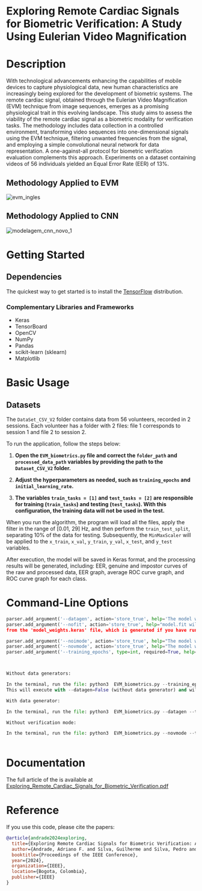 # Exploring Remote Cardiac Signals for Biometric Verification: A Study Using Eulerian Video Magnification

# Description
With technological advancements enhancing the capabilities of mobile devices to capture physiological data, new human characteristics are increasingly being explored for the development of biometric systems. The remote cardiac signal, obtained through the Eulerian Video Magnification (EVM) technique from image sequences, emerges as a promising physiological trait in this evolving landscape. This study aims to assess the viability of the remote cardiac signal as a biometric modality for verification tasks. The methodology includes data collection in a controlled environment, transforming video sequences into one-dimensional signals using the EVM technique, filtering unwanted frequencies from the signal, and employing a simple convolutional neural network for data representation. A one-against-all protocol for biometric verification evaluation complements this approach. Experiments on a dataset containing videos of 56 individuals yielded an Equal Error Rate (EER) of 13%.


<!-- ## Methodology Applied to Data Collection
![modelagem_coleta](https://github.com/user-attachments/assets/c7d97dc8-c0e2-4036-92b4-18f7469d0a42) -->

 


## Methodology Applied to EVM
![evm_ingles](https://github.com/user-attachments/assets/6f114036-df7c-4720-b44b-1a0fadd5af6f)

## Methodology Applied to CNN
![modelagem_cnn_novo_1](https://github.com/user-attachments/assets/fb58d074-a139-4d06-bcf9-7c2b2a11d5aa)

# Getting Started
## Dependencies
The quickest way to get started is to install the [TensorFlow](https://www.tensorflow.org/) distribution.

### Complementary Libraries and Frameworks
- Keras
- TensorBoard
- OpenCV
- NumPy
- Pandas
- scikit-learn (sklearn)
- Matplotlib

# Basic Usage
## Datasets
The `DataSet_CSV_V2` folder contains data from 56 volunteers, recorded in 2 sessions. Each volunteer has a folder with 2 files: file 1 corresponds to session 1 and file 2 to session 2.

To run the application, follow the steps below:

1. **Open the `EVM_biometrics.py` file and correct the `folder_path` and `processed_data_path` variables by providing the path to the `Dataset_CSV_V2` folder.**

2. **Adjust the hyperparameters as needed, such as `training_epochs` and `initial_learning_rate`.**

3. **The variables `train_tasks = [1]` and `test_tasks = [2]` are responsible for training (`train_tasks`) and testing (`test_tasks`). With this configuration, the training data will not be used in the test.**

When you run the algorithm, the program will load all the files, apply the filter in the range of [0.01, 29] Hz, and then perform the `train_test_split`, separating 10% of the data for testing. Subsequently, the `MinMaxScaler` will be applied to the `x_train`, `x_val`, `y_train`, `y_val`, `x_test`, and `y_test` variables.

After execution, the model will be saved in Keras format, and the processing results will be generated, including: EER, genuine and impostor curves of the raw and processed data, EER graph, average ROC curve graph, and ROC curve graph for each class.

# Command-Line Options

```python
parser.add_argument('--datagen', action='store_true', help='The model will use data generators to crop data on the fly')
parser.add_argument('--nofit', action='store_true', help="model.fit will not be executed. The weights will be loaded
from the 'model_weights.keras' file, which is generated if you have run the model in Identification mode at least once")

parser.add_argument('--noimode', action='store_true', help="The model won't run in Identification Mode")
parser.add_argument('--novmode', action='store_true', help="The model won't run in Verification Mode")
parser.add_argument('--training_epochs', type=int, required=True, help='Total number of training epochs')



Without data generators:

In the terminal, run the file: python3  EVM_biometrics.py --training_epochs 100.
This will execute with --datagen=False (without data generator) and will also run in noimode and novmode.

With data generator:

In the terminal, run the file: python3  EVM_biometrics.py --datagen --training_epochs 100.

Without verification mode:

In the terminal, run the file: python3  EVM_biometrics.py --novmode --training_epochs 100.
 
```
# Documentation
The full article of the   is available at [Exploring_Remote_Cardiac_Signals_for_Biometric_Verification.pdf](https://github.com/user-attachments/files/16850160/Exploring_Remote_Cardiac_Signals_for_Biometric_Verification.pdf)

# Reference
If you use this code, please cite the papers:

```bibtex
@article{andrade2024exploring,
  title={Exploring Remote Cardiac Signals for Biometric Verification: A Study Using Eulerian Video Magnification},
  author={Andrade, Adriano F. and Silva, Guilherme and Silva, Pedro and Oliveira, Dênis e Moreira, Gladston e Luz, Eduardo},
  booktitle={Proceedings of the IEEE Conference},
  year={2024},
  organization={IEEE},
  location={Bogota, Colombia},
  publisher={IEEE}
}



	
